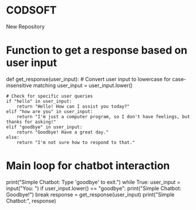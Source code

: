 # CODSOFT
New Repository 
# Function to get a response based on user input
def get_response(user_input):
    # Convert user input to lowercase for case-insensitive matching
    user_input = user_input.lower()
    
    # Check for specific user queries
    if "hello" in user_input:
        return "Hello! How can I assist you today?"
    elif "how are you" in user_input:
        return "I'm just a computer program, so I don't have feelings, but thanks for asking!"
    elif "goodbye" in user_input:
        return "Goodbye! Have a great day."
    else:
        return "I'm not sure how to respond to that."

# Main loop for chatbot interaction
print("Simple Chatbot: Type 'goodbye' to exit.")
while True:
    user_input = input("You: ")
    if user_input.lower() == "goodbye":
        print("Simple Chatbot: Goodbye!")
        break
    response = get_response(user_input)
    print("Simple Chatbot:", response)
